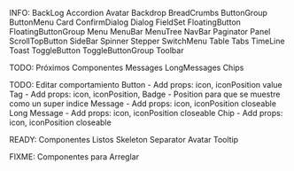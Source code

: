 INFO: BackLog
Accordion
Avatar
Backdrop
BreadCrumbs
ButtonGroup
ButtonMenu
Card
ConfirmDialog
Dialog
FieldSet
FloatingButton
FloatingButtonGroup
Menu
MenuBar
MenuTree
NavBar
Paginator
Panel
ScrollTopButton
SideBar
Spinner
Stepper
SwitchMenu
Table
Tabs
TimeLine
Toast
ToggleButton
ToggleButtonGroup
Toolbar

 
TODO: Próximos Componentes
Messages
LongMessages
Chips

TODO: Editar comportamiento
Button - Add props: icon, iconPosition value
Tag - Add props: icon, iconPosition, 
Badge - Position para que se muestre como un super indice
Message - Add props: icon, iconPosition closeable
Long Message - Add props: icon, iconPosition closeable
Chip - Add props: icon, iconPosition closeable


READY: Componentes Listos
Skeleton
Separator
Avatar
Tooltip


FIXME: Componentes para Arreglar
